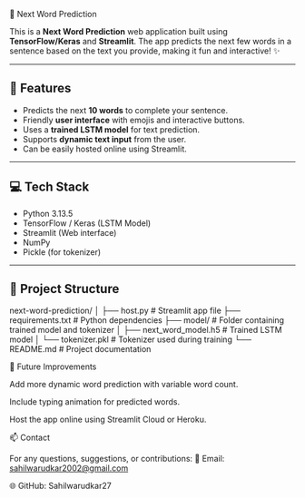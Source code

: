 📝 Next Word Prediction 

This is a **Next Word Prediction** web application built using **TensorFlow/Keras** and **Streamlit**. The app predicts the next few words in a sentence based on the text you provide, making it fun and interactive! ✨

---

## 🚀 Features

- Predicts the next **10 words** to complete your sentence.
- Friendly **user interface** with emojis and interactive buttons.
- Uses a **trained LSTM model** for text prediction.
- Supports **dynamic text input** from the user.
- Can be easily hosted online using Streamlit.

---

## 💻 Tech Stack

- Python 3.13.5  
- TensorFlow / Keras (LSTM Model)  
- Streamlit (Web interface)  
- NumPy  
- Pickle (for tokenizer)

---

## 📂 Project Structure
next-word-prediction/
│
├── host.py                   # Streamlit app file
├── requirements.txt          # Python dependencies
├── model/                    # Folder containing trained model and tokenizer
│   ├── next_word_model.h5    # Trained LSTM model
│   └── tokenizer.pkl         # Tokenizer used during training
└── README.md                 # Project documentation

🎯 Future Improvements

Add more dynamic word prediction with variable word count.

Include typing animation for predicted words.

Host the app online using Streamlit Cloud or Heroku.


📫 Contact

For any questions, suggestions, or contributions:
📧 Email: sahilwarudkar2002@gmail.com

🌐 GitHub: Sahilwarudkar27
